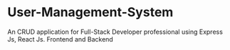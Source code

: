 # User-Management-System
 An CRUD application for Full-Stack Developer professional using Express Js, React Js. Frontend and Backend 
